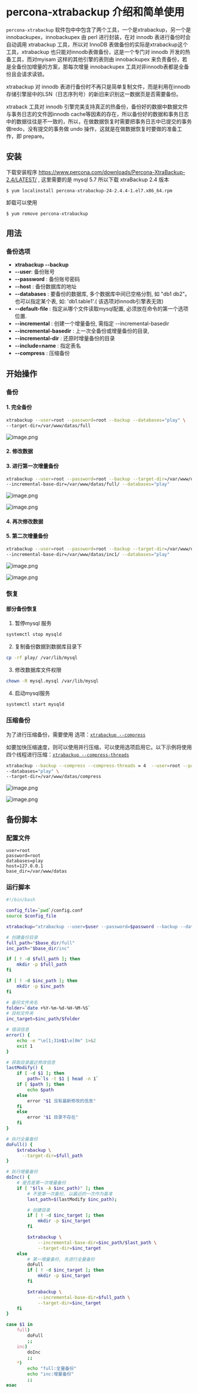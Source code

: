 # percona-xtrabackup 介绍和简单使用

`percona-xtrabackup` 软件包中中包含了两个工具，一个是xtrabackup，另一个是 innobackupex，innobackupex 由 perl 进行封装，在对
innodb 表进行备份时会自动调用 xtrabackup 工具，所以对 InnoDB 表做备份的实际是xtrabackup这个工具，xtrabackup
也只能对innodb表做备份，这是一个专门对 innodb 开发的热备工具，而对myisam 这样的其他引擎的表则由 innobackupex
来负责备份，若是全备份加增量的方案，那每次增量 innobackupex 工具对非innodb表都是全备份且会请求读锁。

xtrabackup 对 innodb 表进行备份时不再只是简单复制文件，而是利用在innodb存储引擎层中的LSN（日志序列号）的新旧来识别这一数据页是否需要备份。

xtraback 工具对 innodb 引擎完美支持真正的热备份，备份好的数据中数据文件与事务日志的文件因innodb
cache等因素的存在，所以备份好的数据和事务日志中的数据往往是不一致的，所以，在做数据恢复时需要把事务日志中已提交的事务做redo，没有提交的事务做
undo 操作，这就是在做数据恢复时要做的准备工作，即 prepare。

## 安装

下载安装程序  https://www.percona.com/downloads/Percona-XtraBackup-2.4/LATEST/  , 这里需要的是 mysql 5.7 所以下载
xtraBackup 2.4 版本

```
$ yum localinstall percona-xtrabackup-24-2.4.4-1.el7.x86_64.rpm
```

卸载可以使用

```
$ yum remove percona-xtrabackup
```

## 用法

### 备份选项

- **xtrabackup --backup**
- **--user**: 备份账号
- **--password** : 备份账号密码
- **--host** : 备份数据库的地址
- **--databases** : 要备份的数据库, 多个数据库中间已空格分割, 如 "db1 db2"。 也可以指定某个表, 如: 'db1.table1'.(
  该选项对innodb引擎表无效)
- **--default-file** : 指定从哪个文件读取mysql配置, 必须放在命令的第一个选项位置.
- **--incremental** : 创建一个增量备份, 需指定 --incremental-basedir
- **--incremental-basedir** : 上一次全备份或增量备份的目录,
- **--incremental-dir** : 还原时增量备份的目录
- **--include=name** : 指定表名
- **--compress** : 压缩备份

## 开始操作

### 备份

#### 1. 完全备份

```bash
xtrabackup --user=root --password=root --backup --databases="play" \
--target-dir=/var/www/datas/full
```

![image.png](https://file.wulicode.com/yuque/202208/04/23/2754PX6IfgCe.png?x-oss-process=image/resize,h_185)

#### 2. 修改数据

#### 3. 进行第一次增量备份

```bash
xtrabackup --user=root --password=root --backup --target-dir=/var/www/datas/inc1/ \
--incremental-base-dir=/var/www/datas/full/ --databases="play"
```

![image.png](https://file.wulicode.com/yuque/202208/04/23/2754sRECEZEq.png?x-oss-process=image/resize,h_155)

![image.png](https://file.wulicode.com/yuque/202208/04/23/2755OTuFZBvD.png?x-oss-process=image/resize,h_53)

#### 4. 再次修改数据

#### 5. 第二次增量备份

```bash
xtrabackup --user=root --password=root --backup --target-dir=/var/www/datas/inc2/ \
--incremental-base-dir=/var/www/datas/inc1/ --databases="play"
```

![image.png](https://file.wulicode.com/yuque/202208/04/23/2755unsnq9Za.png?x-oss-process=image/resize,h_142)

![image.png](https://file.wulicode.com/yuque/202208/04/23/2756Pxzv532S.png?x-oss-process=image/resize,h_44)

### 恢复

#### 部分备份恢复

1. 暂停mysql 服务

```bash
systemctl stop mysqld
```

2. 复制备份数据到数据库目录下

```bash
cp -rf play/ /var/lib/mysql
```

3. 修改数据库文件权限

```bash
chown -R mysql.mysql /var/lib/mysql
```

4. 启动mysql服务

```bash
systemctl start mysqld
```

### 压缩备份

为了进行压缩备份，需要使用
选项：[`xtrabackup --compress`](https://www.percona.com/doc/percona-xtrabackup/2.4/xtrabackup_bin/xbk_option_reference.html#cmdoption-xtrabackup-compress)

如要加快压缩速度，则可以使用并行压缩，可以使用选项启用它。以下示例将使用四个线程进行压缩：[`xtrabackup --compress-threads`](https://www.percona.com/doc/percona-xtrabackup/2.4/xtrabackup_bin/xbk_option_reference.html#cmdoption-xtrabackup-compress-threads)

```bash
xtrabackup --backup --compress --compress-threads = 4  --user=root --password=root \
--databases="play" \
--target-dir=/var/www/datas/compress
```

![image.png](https://file.wulicode.com/yuque/202208/04/23/2756F5mNf6n5.png?x-oss-process=image/resize,h_215)

![image.png](https://file.wulicode.com/yuque/202208/04/23/2756so5b2dZb.png?x-oss-process=image/resize,h_49)

## 备份脚本

### 配置文件

```
user=root
password=root
databases=play
host=127.0.0.1
base_dir=/var/www/datas
```

### 运行脚本

```bash
#!/bin/bash

config_file=`pwd`/config.conf
source $config_file

xtrabackup="xtrabackup --user=$user --password=$password --backup --databases=\"$databases\""

# 创建备份目录
full_path="$base_dir/full"
inc_path="$base_dir/inc"

if [ ! -d $full_path ]; then
    mkdir -p $full_path
fi

if [ ! -d $inc_path ]; then
    mkdir -p $inc_path
fi

# 备份文件夹名
folder=`date +%Y-%m-%d-%H-%M-%S`
# 目标文件夹
inc_target=$inc_path/$folder

# 错误信息
error() {
    echo -e "\e[1;31m$1\e[0m" 1>&2
    exit 1
}

# 获取目录最近修改信息
lastModify() {
    if [ -d $1 ]; then
        path=`ls -t $1 | head -n 1`
    if [ $path ]; then
        echo $path
    else
        error "$1 没有最新修改的信息"
    fi
    else
        error "$1 目录不存在"
    fi
}

# 执行全量备份
doFull() {
    $xtrabackup \
      --target-dir=$full_path
}

# 执行增量备份
doInc() {
    # 是否是第一次增量备份
    if [ "$(ls -A $inc_path)" ]; then
        # 不是第一次备份, 以最近的一次作为基准
        last_path=$(lastModify $inc_path);

        # 创建目录
        if [ ! -d $inc_target ]; then
            mkdir -p $inc_target
        fi

        $xtrabackup \
            --incremental-base-dir=$inc_path/$last_path \
            --target-dir=$inc_target
    else
        # 第一增量备份, 先进行全量备份
        doFull
        if [ ! -d $inc_target ]; then
            mkdir -p $inc_target
        fi

        $xtrabackup \
            --incremental-base-dir=$full_path \
            --target-dir=$inc_target
    fi
}

case $1 in
    full)
        doFull
        ;;
    inc)
        doInc
        ;;
    *)
        echo "full:全量备份"
        echo "inc:增量备份"
        ;;
esac
```

